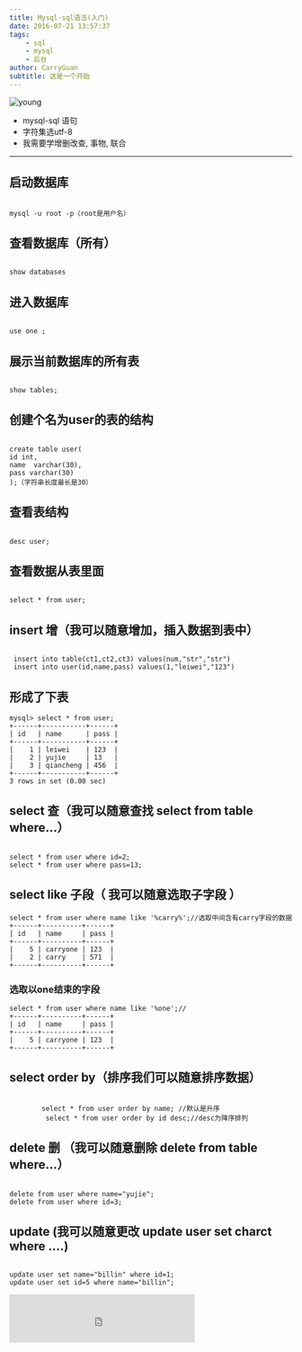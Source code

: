 ```yaml
---
title: Mysql-sql语法(入门)
date: 2016-07-21 13:57:37
tags: 
    - sql
    - mysql
    - 后台
author: CarryGuan
subtitle: 这是一个开始
---
```

![young](http://ww2.sinaimg.cn/large/005vGbJ7jw1f671ikpgnhj30s20as0v3.jpg)
* mysql-sql 语句  
* 字符集选utf-8
* 我需要学增删改查, 事物, 联合
***
## 启动数据库
<pre><code>
mysql -u root -p（root是用户名）
</code></pre>

## 查看数据库（所有）
<pre><code>
show databases
</code></pre>
<!--more-->

## 进入数据库
<pre><code>
use one ;
</code></pre>

##  展示当前数据库的所有表
<pre><code>
show tables;
</code></pre>

## 创建个名为user的表的结构
<pre><code>
create table user(
id int,
name  varchar(30),
pass varchar(30)
);（字符串长度最长是30）
</code></pre>

## 查看表结构
<pre><code>
desc user; 
</code></pre>

## 查看数据从表里面
<pre><code>
select * from user;
</code></pre>

## insert 增（我可以随意增加，插入数据到表中）
<pre><code>
 insert into table(ct1,ct2,ct3) values(num,"str","str")
 insert into user(id,name,pass) values(1,"leiwei","123")
</code></pre>

## 形成了下表

```
mysql> select * from user;
+------+-----------+------+
| id   | name      | pass |
+------+-----------+------+
|    1 | leiwei    | 123  |
|    2 | yujie     | 13   |
|    3 | qiancheng | 456  |
+------+-----------+------+
3 rows in set (0.00 sec)
```

## select 查（我可以随意查找 select from table where...）
<pre><code>
select * from user where id=2;
select * from user where pass=13;
</code></pre>

## select like 子段（ 我可以随意选取子字段 ）

```
select * from user where name like '%carry%';//选取中间含有carry字段的数据
+------+----------+------+
| id   | name     | pass |
+------+----------+------+
|    5 | carryone | 123  |
|    2 | carry    | 571  |
+------+----------+------+
```

### 选取以one结束的字段

```
select * from user where name like '%one';//
+------+----------+------+
| id   | name     | pass |
+------+----------+------+
|    5 | carryone | 123  |
+------+----------+------+
```

## select order by（排序我们可以随意排序数据） 
<pre><code>
        select * from user order by name; //默认是升序  
         select * from user order by id desc;//desc为降序排列
</code></pre>

## delete 删 （我可以随意删除 delete from table where...）

<pre><code>
delete from user where name="yujie";
delete from user where id=3;
</code></pre>

## update (我可以随意更改 update user set charct where ....)
<pre><code>
update user set name="billin" where id=1;
update user set id=5 where name="billin";
</code></pre>
<iframe frameborder="no" border="0" marginwidth="0" marginheight="0" width=330 height=86 src="http://music.163.com/outchain/player?type=2&id=5179544&auto=1&height=66"></iframe>
